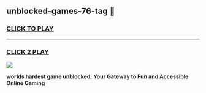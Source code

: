
## unblocked-games-76-tag 👋
<h3>
<a href="https://premium.freeplayer.one?title=unblocked-games-76-tag&ref=14F">CLICK TO PLAY</a></h3>
<hr>

<h3>
<a href="https://premium.freeplayer.one?title=unblocked-games-76-tag&ref=14F">CLICK 2 PLAY</a>
  
</h3>

<a href="https://premium.freeplayer.one?title=unblocked-games-76-tag&ref=12F/"><img src="https://clearcache.store/games.png"></a>


**worlds hardest game unblocked: Your Gateway to Fun and Accessible Online Gaming**
